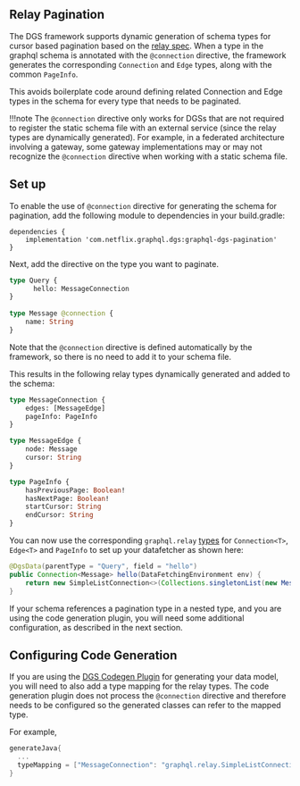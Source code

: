 ## Relay Pagination
The DGS framework supports dynamic generation of schema types for cursor based pagination based on the [relay spec](https://relay.dev/graphql/connections.htm).
When a type in the graphql schema is annotated with the `@connection` directive, the framework generates the corresponding `Connection` and `Edge` types, along with the common `PageInfo`.

This avoids boilerplate code around defining related Connection and Edge types in the schema for every type that needs to be paginated. 

!!!note
    The `@connection` directive only works for DGSs that are not required to register the static schema file with an external service (since the relay types are dynamically generated).
    For example, in a federated architecture involving a gateway, some gateway implementations may or may not recognize the `@connection` directive when working with a static schema file.


## Set up 
To enable the use of `@connection` directive for generating the schema for pagination, add the following module to dependencies in your build.gradle:

```
dependencies {
    implementation 'com.netflix.graphql.dgs:graphql-dgs-pagination'
}
```

Next, add the directive on the type you want to paginate.

```graphql
type Query {
      hello: MessageConnection
}
            
type Message @connection {
    name: String
}
```

Note that the `@connection` directive is defined automatically by the framework, so there is no need to add it to your schema file.

This results in the following relay types dynamically generated and added to the schema:

```graphql
type MessageConnection {
    edges: [MessageEdge]
    pageInfo: PageInfo
}

type MessageEdge {
    node: Message
    cursor: String
}

type PageInfo {
    hasPreviousPage: Boolean!
    hasNextPage: Boolean!
    startCursor: String
    endCursor: String
}
```


You can now use the corresponding `graphql.relay` [types](https://www.javadoc.io/doc/com.graphql-java/graphql-java/16.2/graphql/relay/package-summary.html) for `Connection<T>`, `Edge<T>` and `PageInfo` to set up your datafetcher as shown here:

```java
@DgsData(parentType = "Query", field = "hello")
public Connection<Message> hello(DataFetchingEnvironment env) {
    return new SimpleListConnection<>(Collections.singletonList(new Message("This is a generated connection"))).get(env);
}
```

If your schema references a pagination type in a nested type, and you are using the code generation plugin, you will need some additional configuration, as described in the next section.

## Configuring Code Generation 
If you are using the [DGS Codegen Plugin](https://netflix.github.io/dgs/generating-code-from-schema/) for generating your data model, you will need to also add a type mapping for the relay types.
The code generation plugin does not process the `@connection` directive and therefore needs to be configured so the generated classes can refer to the mapped type.

For example,
```gradle
generateJava{
  ...
  typeMapping = ["MessageConnection": "graphql.relay.SimpleListConnection<Message>"]
}
```
